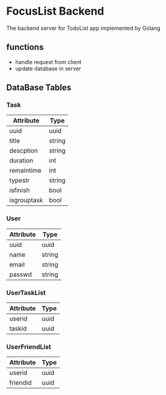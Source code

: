 # FocusList Backend
The backend server for TodoList app implemented by Golang

## functions
* handle request from client
* update database in server

## DataBase Tables
### Task

| Attribute | Type |
| --------- | ---- |
| uuid  | uuid |
| title | string |
| descption | string |
| duration | int |
| remaintime | int |
| typestr | string |
| isfinish | bool |
| isgrouptask | bool |

### User

| Attribute | Type |
| --------- | ---- |
| uuid | uuid |
| name | string |
| email | string |
| passwd | string |

### UserTaskList

| Attribute | Type |
| --------- | ---- |
| userid | uuid |
| taskid | uuid |

### UserFriendList

| Attribute | Type |
| --------- | ---- |
| userid | uuid |
| friendid| uuid |

